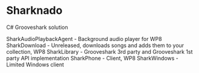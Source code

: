 # Sharknado
C# Grooveshark solution

SharkAudioPlaybackAgent - Background audio player for WP8
SharkDownload - Unreleased, downloads songs and adds them to your collection, WP8
SharkLibrary - Grooveshark 3rd party and Grooveshark 1st party API implementation
SharkPhone - Client, WP8
SharkWindows - Limited Windows client
